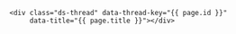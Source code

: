 <!-- Duoshuo Comment BEGIN -->
	<div class="ds-thread" data-thread-key="{{ page.id }}"
         data-title="{{ page.title }}"></div>
<script type="text/javascript">
var duoshuoQuery = {short_name:"blog"};
	(function() {
		var ds = document.createElement('script');
		ds.type = 'text/javascript';ds.async = true;
		ds.src = (document.location.protocol == 'https:' ? 'https:' : 'http:') + '//static.duoshuo.com/embed.js';
		ds.charset = 'UTF-8';
		(document.getElementsByTagName('head')[0] 
		 || document.getElementsByTagName('body')[0]).appendChild(ds);
	})();
	</script>
<!-- Duoshuo Comment END -->

